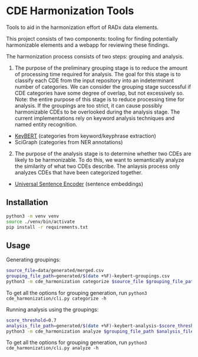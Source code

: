 # CDE Harmonization Tools
Tools to aid in the harmonization effort of RADx data elements.

This project consists of two components: tooling for finding potentially harmonizable elements and a webapp for reviewing these findings.  

The harmonization process consists of two steps: grouping and analysis.
1. The purpose of the preliminary grouping stage is to reduce the amount of processing time required for analysis. The goal for this stage is to classify each CDE from the input repository into an indeterminant number of categories. We can consider the grouping stage successful if CDE categories have some degree of overlap, but not excessively so. Note: the entire purpose of this stage is to reduce processing time for analysis. If the groupings are too strict, it can cause possibly harmonizable CDEs to be overlooked during the analysis stage. The current implementations rely on keyword analysis techniques and named entity recognition.
- [KeyBERT](https://github.com/MaartenGr/KeyBERT) (categories from keyword/keyphrase extraction)
- SciGraph (categories from NER annotations)
2. The purpose of the analysis stage is to determine whether two CDEs are likely to be harmonizable. To do this, we want to semantically analyze the similarity of what two CDEs describe. The anlaysis process only analyzes CDEs that have been categorized together.
- [Universal Sentence Encoder](https://arxiv.org/abs/1803.11175) (sentence embeddings)

## Installation
```bash
python3 -m venv venv
source ./venv/bin/activate
pip install -r requirements.txt
```

## Usage
Generating groupings:
```bash
source_file=data/generated/merged.csv
grouping_file_path=generated/$(date +%F)-keybert-groupings.csv
python3 -m cde_harmonization categorize $source_file $grouping_file_path -v -f label -f description -c keybert
```
To get all the options for grouping generation, run `python3 cde_harmonization/cli.py categorize -h`

Running analysis using the groupings:
```bash
score_threshold=0.7
analysis_file_path=generated/$(date +%F)-keybert-analysis-$score_threshold.csv
python3 -m cde_harmonization analyze $grouping_file_path $analysis_file_path -a use4 -g intersection -f label -f description -s $score_threshold -v
```
To get all the options for grouping generation, run `python3 cde_harmonization/cli.py analyze -h`